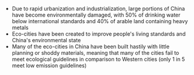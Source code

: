 - Due to rapid urbanization and industrialization, large portions of China have become environmentally damaged, with 50% of drinking water below international standards and 40% of arable land containing heavy metals
- Eco-cities have been created to improve people's living standards and China's environmental state
- Many of the eco-cities in China have been built hastily with little planning or shoddy materials, meaning that many of the cities fail to meet ecological guidelines in comparison to Western cities (only 1 in 5 meet low emission guidelines)
